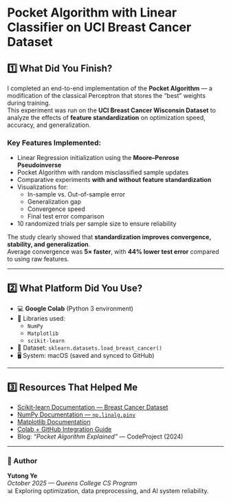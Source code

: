 # Pocket Algorithm with Linear Classifier on UCI Breast Cancer Dataset

## 1️⃣ What Did You Finish?

I completed an end-to-end implementation of the **Pocket Algorithm** — a modification of the classical Perceptron that stores the “best” weights during training.  
This experiment was run on the **UCI Breast Cancer Wisconsin Dataset** to analyze the effects of **feature standardization** on optimization speed, accuracy, and generalization.

### Key Features Implemented:
- Linear Regression initialization using the **Moore–Penrose Pseudoinverse**
- Pocket Algorithm with random misclassified sample updates
- Comparative experiments **with and without feature standardization**
- Visualizations for:
  - In-sample vs. Out-of-sample error  
  - Generalization gap  
  - Convergence speed  
  - Final test error comparison
- 10 randomized trials per sample size to ensure reliability  

The study clearly showed that **standardization improves convergence, stability, and generalization**.  
Average convergence was **5× faster**, with **44% lower test error** compared to using raw features.

---

## 2️⃣ What Platform Did You Use?

- 💻 **Google Colab** (Python 3 environment)
- 🧠 Libraries used:
  - `NumPy`
  - `Matplotlib`
  - `scikit-learn`
- 🧭 Dataset: `sklearn.datasets.load_breast_cancer()`
- 🖥️ System: macOS (saved and synced to GitHub)

---

## 3️⃣ Resources That Helped Me

- [Scikit-learn Documentation — Breast Cancer Dataset](https://scikit-learn.org/stable/datasets/toy_dataset.html#breast-cancer-dataset)
- [NumPy Documentation — `np.linalg.pinv`](https://numpy.org/doc/stable/reference/generated/numpy.linalg.pinv.html)
- [Matplotlib Documentation](https://matplotlib.org/stable/api/_as_gen/matplotlib.pyplot.html)
- [Colab + GitHub Integration Guide](https://colab.research.google.com/github)
- Blog: *“Pocket Algorithm Explained”* — CodeProject (2024)

---

### 🧩 Author
**Yutong Ye**  
*October 2025 — Queens College CS Program*  
📊 Exploring optimization, data preprocessing, and AI system reliability.
